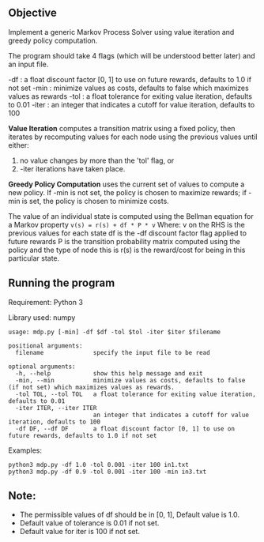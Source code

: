 ## Objective

Implement a generic Markov Process Solver using value iteration and greedy policy computation.

The program should take 4 flags (which will be understood better later) and an input file.

-df : a float discount factor [0, 1] to use on future rewards, defaults to 1.0 if not set
-min : minimize values as costs, defaults to false which maximizes values as rewards
-tol : a float tolerance for exiting value iteration, defaults to 0.01
-iter : an integer that indicates a cutoff for value iteration, defaults to 100


**Value Iteration** computes a transition matrix using a fixed policy, then iterates by recomputing values for each node using the previous values until either:
1. no value changes by more than the 'tol' flag, or 
2. -iter iterations have taken place.

**Greedy Policy Computation** uses the current set of values to compute a new policy. If -min is not set, the policy is chosen to maximize rewards; if -min is set, the policy is chosen to minimize costs.

The value of an individual state is computed using the Bellman equation for a Markov property
`v(s) = r(s) + df * P * v`
Where:
v on the RHS is the previous values for each state
df is the -df discount factor flag applied to future rewards
P is the transition probability matrix computed using the policy and the type of node this is 
r(s) is the reward/cost for being in this particular state.

## Running the program

Requirement: Python 3

Library used: numpy

```
usage: mdp.py [-min] -df $df -tol $tol -iter $iter $filename

positional arguments:
  filename              specify the input file to be read

optional arguments:
  -h, --help            show this help message and exit
  -min, --min           minimize values as costs, defaults to false (if not set) which maximizes values as rewards.
  -tol TOL, --tol TOL   a float tolerance for exiting value iteration, defaults to 0.01
  -iter ITER, --iter ITER
                        an integer that indicates a cutoff for value iteration, defaults to 100
  -df DF, --df DF       a float discount factor [0, 1] to use on future rewards, defaults to 1.0 if not set
```

Examples:

```
python3 mdp.py -df 1.0 -tol 0.001 -iter 100 in1.txt
python3 mdp.py -df 0.9 -tol 0.001 -iter 100 -min in3.txt

```


## Note:
- The permissible values of df should be in [0, 1], Default value is 1.0.
- Default value of tolerance is 0.01 if not set.
- Default value for iter is 100 if not set.
